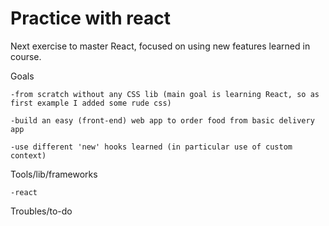 # Practice with react

Next exercise to master React, focused on using new features learned in course.

Goals

    -from scratch without any CSS lib (main goal is learning React, so as first example I added some rude css)

    -build an easy (front-end) web app to order food from basic delivery app 

    -use different 'new' hooks learned (in particular use of custom context)

Tools/lib/frameworks

    -react

Troubles/to-do

